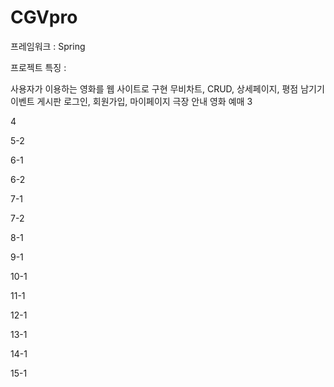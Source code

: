 # CGVpro

프레임워크 : Spring

프로젝트 특징 :

사용자가 이용하는 영화를 웹 사이트로 구현
무비차트, CRUD, 상세페이지, 평점 남기기
이벤트 게시판
로그인, 회원가입, 마이페이지
극장 안내
영화 예매
3

4

5-2

6-1

6-2

7-1

7-2

8-1

9-1

10-1

11-1

12-1

13-1

14-1

15-1

